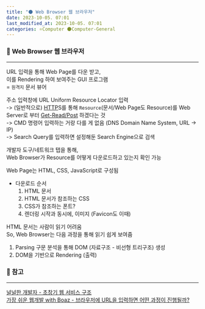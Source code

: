 ```yaml
---
title: "🌑 Web Browser 웹 브라우저"
date: 2023-10-05. 07:01
last_modified_at: 2023-10-05. 07:01
categories: ⭐Computer 🌑Computer-General
---
```


### 💫 Web Browser 웹 브라우저

---

URL 입력을 통해 Web Page를 다운 받고,  
이를 Rendering 하여 보여주는 GUI 프로그램  
= `원격지` 문서 뷰어  

주소 입력창에 URL Uniform Resource Locator 입력  
-> (일반적으로) [HTTP](https://mascari4615.github.io/posts/HTTP/)S를 통해 `Resource`(문서/Web Page도 Resource)를 Web Server로 부터 [Get-Read/Post](https://mascari4615.github.io/posts/Get-Post/) 하겠다는 것  
-> CMD 명령어 입력하는 거랑 다를 게 없음 (DNS Domain Name System, URL -> IP)  
-> Search Query를 입력하면 설정해둔 Search Engine으로 검색  

개발자 도구/네트워크 탭을 통해,  
Web Browser가 Resource를 어떻게 다운로드하고 있는지 확인 가능  

Web Page는 HTML, CSS, JavaScript로 구성됨  

- 다운로드 순서
  1. HTML 문서
  2. HTML 문서가 참조하는 CSS
  3. CSS가 참조하는 폰트?
  4. 렌더링 시작과 동시에, 이미지 (Favicon도 이때)

HTML 문서는 사람이 읽기 어려움  
So, Web Browser는 다음 과정을 통해 읽기 쉽게 보여줌  

1. Parsing 구문 분석을 통해 DOM (자료구조 - 비선형 트리구조) 생성  
2. DOM을 기반으로 Rendering (출력)  

### 💫 참고

---

[널널한 개발자 - 초창기 웹 서비스 구조](https://youtu.be/4Sfned8HLzk?si=_gVz3bwTPSAmk2_v)  
[가장 쉬운 웹개발 with Boaz - 브라우저에 URL을 입력하면 어떤 과정이 진행될까?](https://youtu.be/ipwfEUslfQA?si=PYRBblbYqZD8Bc7u)  
